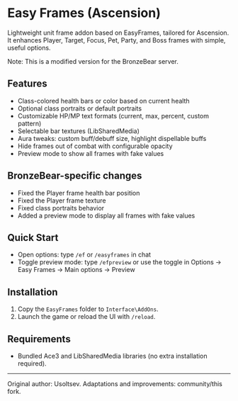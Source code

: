 # Easy Frames (Ascension)

Lightweight unit frame addon based on EasyFrames, tailored for Ascension. It enhances Player, Target, Focus, Pet, Party, and Boss frames with simple, useful options.

Note: This is a modified version for the BronzeBear server.

## Features

- Class-colored health bars or color based on current health
- Optional class portraits or default portraits
- Customizable HP/MP text formats (current, max, percent, custom pattern)
- Selectable bar textures (LibSharedMedia)
- Aura tweaks: custom buff/debuff size, highlight dispellable buffs
- Hide frames out of combat with configurable opacity
- Preview mode to show all frames with fake values

## BronzeBear-specific changes

- Fixed the Player frame health bar position
- Fixed the Player frame texture
- Fixed class portraits behavior
- Added a preview mode to display all frames with fake values

## Quick Start

- Open options: type `/ef` or `/easyframes` in chat
- Toggle preview mode: type `/efpreview` or use the toggle in Options → Easy Frames → Main options → Preview

## Installation

1. Copy the `EasyFrames` folder to `Interface\AddOns`.
2. Launch the game or reload the UI with `/reload`.

## Requirements

- Bundled Ace3 and LibSharedMedia libraries (no extra installation required).

---
Original author: Usoltsev. Adaptations and improvements: community/this fork.
